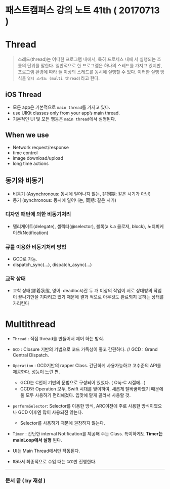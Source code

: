 # 패스트캠퍼스 강의 노트 41th ( 20170713 )

# Thread

> 스레드(thread)는 어떠한 프로그램 내에서, 특히 프로세스 내에 서 실행되는 흐름의 단위를 말한다. 일반적으로 한 프로그램은 하나의 스레드를 가지고 있지만, 프로그램 환경에 따라 둘 이상의 스레드를 동시에 실행할 수 있다. 이러한 실행 방식을 `멀티 스레드 (multi thread)`라고 한다.

## iOS Thread
 - 모든 app은 기본적으로 `main thread`를 가지고 있다.
 - use UIKit classes only from your app’s main thread.
 - 기본적인 UI 및 모든 행동은 `main thread`에서 실행된다.

## When we use
 - Network request/response
 - time control
 - image download/upload
 - long time actions


## 동기와 비동기
 - 비동기 (Asynchronous: 동시에 일어나지 않는, 非同期: 같은 시기가 아닌)
 - 동기 (synchronous: 동시에 일어나는, 同期: 같은 시기)### 디자인 패턴에 의한 비동기처리
- 델리게이트(delegate), 셀렉터(@selector), 블록(a.k.a 클로저, block), 노티피케이션(Notification)### 큐를 이용한 비동기처리 방법
 - GCD로 가능.
 - dispatch_sync(...), dispatch_async(...)

### 교착 상태
 - 교착 상태(膠着狀態, 영어: deadlock)란 두 개 이상의 작업이 서로 상대방의 작업이 끝나기만을 기다리고 있기 때문에 결과 적으로 아무것도 완료되지 못하는 상태를 가리킨다


# Multithread

 - `Thread` : 직접 thread를 만들어서 제어 하는 방식.
 - `GCD` : Closure 기반의 기법으로 코드 가독성이 좋고 간편하다. // GCD : Grand Central Dispatch.
 - `Operation` : GCD기반의 rapper Class. 간단하게 사용가능하고 고수준의 API를 제공한다. 성능이 느린 편.
	 - GCD는 C언어 기반의 문법으로 구성되어 있었다. ( Obj-C 시절에.. )
	 - GCD와 Operation 모두, Swift 시대를 맞이하여, 새롭게 탈바꿈하였기 때문에 둘 모두 사용하기 편리해졌다. 입맛에 맡게 골라서 사용할 것.
 - `performSelector`: Selector를 이용한 방식, ARC이전에 주로 사용한 방식이였으나 GCD 이후엔 많이 사용되진 않는다.
	 - Selector를 사용하기 때문에 권장하지 않는다.
 - `Timer` : 간단한 interval Notification를 제공해 주는 Class. 특이하게도 **Timer는 mainLoop에서 실행** 된다.

 - UI는 Main Thread에서만 작동된다.
 - 따라서 최종적으로 수업 때는 `GCD`만 진행한다.


---
### 문서 끝 ( by 재성 )